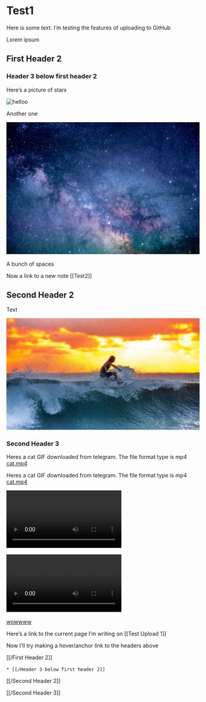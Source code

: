 # Test1

Here is some text. I’m testing the features of uploading to GitHub 





Lorem ipsum



## First Header 2


### Header 3 below first header 2 



Here’s a picture of stars

![helloo](Test1/constellations-2609647.jpg)


Another one


![](Test1/astronomy-1867616.jpg)









A bunch of spaces










Now a link to a new note [[Test2]]


## Second Header 2 


Text

![yooo](Test1/surfing-2212948.jpg)


### Second Header 3


Heres a cat GIF downloaded from telegram. The file format type is mp4
<a href='Test1/cat.mp4'>cat.mp4</a>



Heres a cat GIF downloaded from telegram. The file format type is mp4
<a href='Test1/cat.mp4'>cat.mp4</a>



![helloooo](Test1/cat.mp4)


![](Test1/cat.mp4)




[](Test1/cat.mp4)



[wowwww](Test1/cat.mp4)


Here’s a link to the current page I’m writing on
[[Test Upload 1]]











Now I’ll try making a hover/anchor link to the headers above




[[/First Header 2]]

	* [[/Header 3 below first header 2]]

[[/Second Header 2]]


[[/Second Header 3]]
